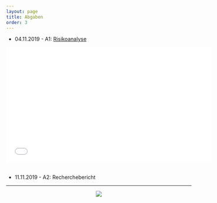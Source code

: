 ```yaml
---
layout: page
title: Abgaben
order: 3
---
```


* 04.11.2019 - A1: <a href="{{site.url}}{{ site.baseurl}}/public/Abgaben/A1_nw19a.zip" download>Risikoanalyse</a>

<div class="embed-container">
    <iframe width="560" height="315" src="{{site.url}}{{ site.baseurl}}/public/Abgaben/RA.pdf" frameborder="0" allowfullscreen></iframe>
</div>
<br>

* 11.11.2019 - A2: Recherchebericht

---

<center><img src="{{site.url}}{{ site.baseurl}}/public/Poi1.JPG"></center>

